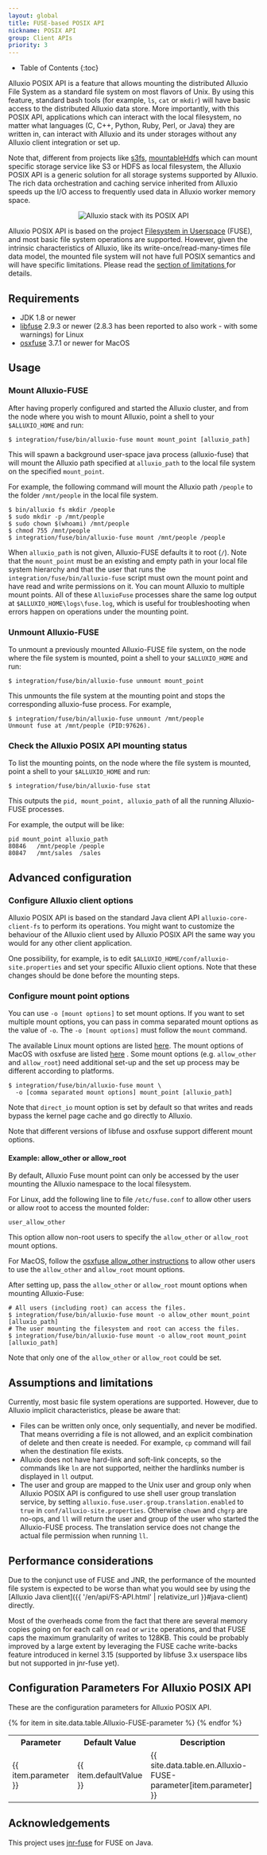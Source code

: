 ```yaml
---
layout: global
title: FUSE-based POSIX API
nickname: POSIX API
group: Client APIs
priority: 3
---
```


* Table of Contents
{:toc}

Alluxio POSIX API is a feature that allows mounting the distributed Alluxio File System as a standard
file system on most flavors of Unix. By using this feature, standard bash tools (for example, `ls`,
`cat` or `mkdir`) will have basic access to the distributed Alluxio data store. More importantly,
with this POSIX API, applications which can interact with the local filesystem, no matter what languages 
(C, C++, Python, Ruby, Perl, or Java) they are written in, can interact with Alluxio and its under storages
without any Alluxio client integration or set up. 

Note that, different from projects like [s3fs](https://s3fs.readthedocs.io/en/latest/), [mountableHdfs](https://wiki.apache.org/hadoop/MountableHDFS) 
which can mount specific storage service like S3 or HDFS as local filesystem, the Alluxio POSIX API 
is a generic solution for all storage systems supported by Alluxio. The rich data orchestration 
and caching service inherited from Alluxio speeds up the I/O access to frequently used data in Alluxio worker memory space.

<p align="center">
<img src="{{ '/img/stack-posix.png' | relativize_url }}" alt="Alluxio stack with its POSIX API"/>
</p>

Alluxio POSIX API is based on the project [Filesystem in Userspace](http://fuse.sourceforge.net/) (FUSE),
and most basic file system operations are supported. However, given the intrinsic characteristics of
Alluxio, like its write-once/read-many-times file data model, the mounted file system will not have
full POSIX semantics and will have specific limitations.  Please read the [section of limitations
](#assumptions-and-limitations) for details.

## Requirements

* JDK 1.8 or newer
* [libfuse](https://github.com/libfuse/libfuse) 2.9.3 or newer (2.8.3 has been
  reported to also work - with some warnings) for Linux
* [osxfuse](https://osxfuse.github.io/) 3.7.1 or newer for MacOS

## Usage

### Mount Alluxio-FUSE

After having properly configured and started the Alluxio cluster, and from the node where you wish
to mount Alluxio, point a shell to your `$ALLUXIO_HOME` and run:

```console
$ integration/fuse/bin/alluxio-fuse mount mount_point [alluxio_path]
```

This will spawn a background user-space java process (alluxio-fuse) that will mount the Alluxio path
specified at `alluxio_path` to the local file system on the specified `mount_point`.

For example, the following command will mount the Alluxio path `/people` to the folder `/mnt/people`
in the local file system.

```console
$ bin/alluxio fs mkdir /people
$ sudo mkdir -p /mnt/people
$ sudo chown $(whoami) /mnt/people
$ chmod 755 /mnt/people
$ integration/fuse/bin/alluxio-fuse mount /mnt/people /people
```

When `alluxio_path` is not given, Alluxio-FUSE defaults it to root (`/`). Note that the
`mount_point` must be an existing and empty path in your local file system hierarchy and that the
user that runs the `integration/fuse/bin/alluxio-fuse` script must own the mount point and have read and write
permissions on it. You can mount Alluxio to multiple mount points. All of these `AlluxioFuse`
processes share the same log output at `$ALLUXIO_HOME\logs\fuse.log`, which is useful for
troubleshooting when errors happen on operations under the mounting point.

### Unmount Alluxio-FUSE

To unmount a previously mounted Alluxio-FUSE file system, on the node where the file system is
mounted, point a shell to your `$ALLUXIO_HOME` and run:

```console
$ integration/fuse/bin/alluxio-fuse unmount mount_point
```

This unmounts the file system at the mounting point and stops the corresponding alluxio-fuse
process. For example,

```console
$ integration/fuse/bin/alluxio-fuse unmount /mnt/people
Unmount fuse at /mnt/people (PID:97626).
```

### Check the Alluxio POSIX API mounting status

To list the mounting points, on the node where the file system is mounted, point a shell to your
`$ALLUXIO_HOME` and run:

```console
$ integration/fuse/bin/alluxio-fuse stat
```

This outputs the `pid, mount_point, alluxio_path` of all the running Alluxio-FUSE processes.

For example, the output will be like:

```
pid	mount_point	alluxio_path
80846	/mnt/people	/people
80847	/mnt/sales	/sales
```

## Advanced configuration

### Configure Alluxio client options

Alluxio POSIX API is based on the standard Java client API `alluxio-core-client-fs` to perform its
operations. You might want to customize the behaviour of the Alluxio client used by Alluxio POSIX API the
same way you would for any other client application.

One possibility, for example, is to edit `$ALLUXIO_HOME/conf/alluxio-site.properties` and set your
specific Alluxio client options. Note that these changes should be done before the mounting steps.

### Configure mount point options

You can use `-o [mount options]` to set mount options.
If you want to set multiple mount options, you can pass in comma separated mount options as the value of `-o`.
The `-o [mount options]` must follow the `mount` command.

The available Linux mount options are listed [here](http://man7.org/linux/man-pages/man8/mount.fuse.8.html).
The mount options of MacOS with osxfuse are listed [here](https://github.com/osxfuse/osxfuse/wiki/Mount-options) .
Some mount options (e.g. `allow_other` and `allow_root`) need additional set-up
and the set up process may be different according to platforms. 

```console
$ integration/fuse/bin/alluxio-fuse mount \
  -o [comma separated mount options] mount_point [alluxio_path]
```

Note that `direct_io` mount option is set by default so that writes and reads bypass the kernel page cache
and go directly to Alluxio.

Note that different versions of libfuse and osxfuse support different mount options.

#### Example: allow_other or allow_root

By default, Alluxio Fuse mount point can only be accessed by the user
mounting the Alluxio namespace to the local filesystem.

For Linux, add the following line to file `/etc/fuse.conf` to allow other users
or allow root to access the mounted folder:

```
user_allow_other
```

This option allow non-root users to specify the `allow_other` or `allow_root` mount options.

For MacOS, follow the [osxfuse allow_other instructions](https://github.com/osxfuse/osxfuse/wiki/Mount-options)
to allow other users to use the `allow_other` and `allow_root` mount options.

After setting up, pass the `allow_other` or `allow_root` mount options when mounting Alluxio-Fuse:

```console
# All users (including root) can access the files.
$ integration/fuse/bin/alluxio-fuse mount -o allow_other mount_point [alluxio_path]
# The user mounting the filesystem and root can access the files.
$ integration/fuse/bin/alluxio-fuse mount -o allow_root mount_point [alluxio_path]
```

Note that only one of the `allow_other` or `allow_root` could be set.

## Assumptions and limitations

Currently, most basic file system operations are supported. However, due to Alluxio implicit
characteristics, please be aware that:

* Files can be written only once, only sequentially, and never be modified. That means overriding a
  file is not allowed, and an explicit combination of delete and then create is needed. For example,
  `cp` command will fail when the destination file exists.
* Alluxio does not have hard-link and soft-link concepts, so the commands like `ln` are not supported,
  neither the hardlinks number is displayed in `ll` output.
* The user and group are mapped to the Unix user and group only when Alluxio POSIX API is configured to use
  shell user group translation service, by setting `alluxio.fuse.user.group.translation.enabled` to `true`
  in `conf/alluxio-site.properties`. Otherwise `chown` and `chgrp` are no-ops, and `ll` will return the
  user and group of the user who started the Alluxio-FUSE process. The translation service
  does not change the actual file permission when running `ll`.

## Performance considerations

Due to the conjunct use of FUSE and JNR, the performance of the mounted file system is expected to
be worse than what you would see by using the
[Alluxio Java client]({{ '/en/api/FS-API.html' | relativize_url }}#java-client) directly.

Most of the overheads come from the fact that there are several memory copies going on for each call
on `read` or `write` operations, and that FUSE caps the maximum granularity of writes to 128KB. This
could be probably improved by a large extent by leveraging the FUSE cache write-backs feature
introduced in kernel 3.15 (supported by libfuse 3.x userspace libs but not supported in jnr-fuse yet).

## Configuration Parameters For Alluxio POSIX API

These are the configuration parameters for Alluxio POSIX API.

<table class="table table-striped">
<tr><th>Parameter</th><th>Default Value</th><th>Description</th></tr>
{% for item in site.data.table.Alluxio-FUSE-parameter %}
  <tr>
    <td>{{ item.parameter }}</td>
    <td>{{ item.defaultValue }}</td>
    <td>{{ site.data.table.en.Alluxio-FUSE-parameter[item.parameter] }}</td>
  </tr>
{% endfor %}
</table>

## Acknowledgements

This project uses [jnr-fuse](https://github.com/SerCeMan/jnr-fuse) for FUSE on Java.
